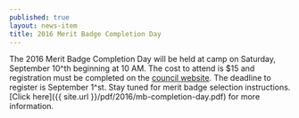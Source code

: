 ```yaml
---
published: true
layout: news-item
title: 2016 Merit Badge Completion Day
---
```


The 2016 Merit Badge Completion Day will be held at camp on Saturday, September 10^th beginning at 10 AM. The cost to attend is $15 and registration must be completed on the [council website](http://www.ctrivers.org/Event.aspx?id=14912). The deadline to register is September 1^st. Stay tuned for merit badge selection instructions. [Click here]({{ site.url }}/pdf/2016/mb-completion-day.pdf) for more information.
